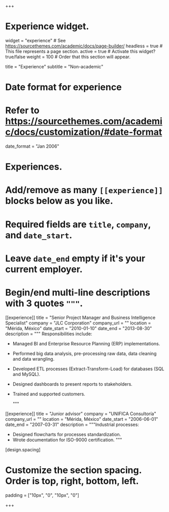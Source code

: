 +++
# Experience widget.
widget = "experience"  # See https://sourcethemes.com/academic/docs/page-builder/
headless = true  # This file represents a page section.
active = true  # Activate this widget? true/false
weight = 100  # Order that this section will appear.

title = "Experience"
subtitle = "Non-academic"

# Date format for experience
#   Refer to https://sourcethemes.com/academic/docs/customization/#date-format
date_format = "Jan 2006"

# Experiences.
#   Add/remove as many `[[experience]]` blocks below as you like.
#   Required fields are `title`, `company`, and `date_start`.
#   Leave `date_end` empty if it's your current employer.
#   Begin/end multi-line descriptions with 3 quotes `"""`.
[[experience]]
  title = "Senior Project Manager and Business Intelligence Specialist"
  company = "JLC Corporation"
  company_url = ""
  location = "Mérida, México"
  date_start = "2010-01-10"
  date_end = "2013-08-30"
  description = """
  Responsibilities include:
  
- Managed BI and Enterprise Resource Planning (ERP) implementations.
- Performed big data analysis, pre-processing raw data, data cleaning and data wrangling.
- Developed ETL processes (Extract-Transform-Load) for databases (SQL and MySQL).
- Designed dashboards to present reports to stakeholders.
- Trained and supported customers.

  """

[[experience]]
  title = "Junior advisor"
  company = "UNIFICA Consultoría"
  company_url = ""
  location = "Mérida, México"
  date_start = "2006-06-01"
  date_end = "2007-03-31"
  description = """Industrial processes:
- Designed flowcharts for processes standardization.
- Wrote documentation for ISO-9000 certification.
"""

[design.spacing]
  # Customize the section spacing. Order is top, right, bottom, left.
  padding = ["10px", "0", "10px", "0"]

+++
